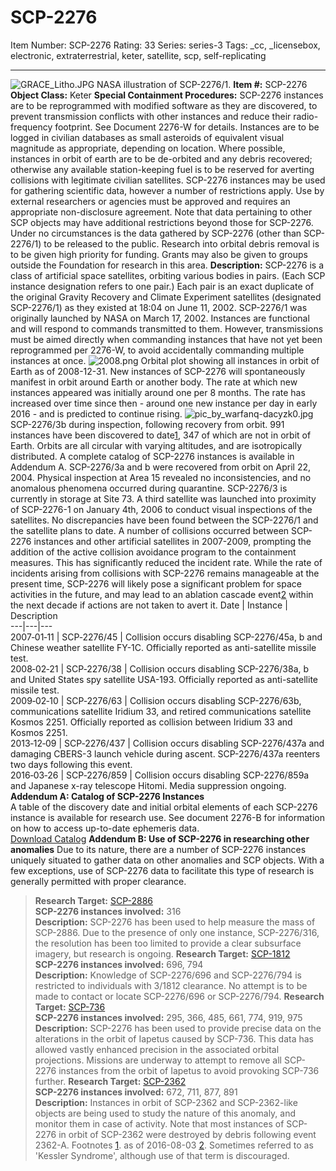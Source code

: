 # SCP-2276
Item Number: SCP-2276
Rating: 33
Series: series-3
Tags: _cc, _licensebox, electronic, extraterrestrial, keter, satellite, scp, self-replicating

---

![GRACE_Litho.JPG](https://scp-wiki.wdfiles.com/local--files/scp-2276/GRACE_Litho.JPG)
NASA illustration of SCP-2276/1.
**Item #:** SCP-2276
**Object Class:** Keter
**Special Containment Procedures:** SCP-2276 instances are to be reprogrammed with modified software as they are discovered, to prevent transmission conflicts with other instances and reduce their radio-frequency footprint. See Document 2276-W for details.
Instances are to be logged in civilian databases as small asteroids of equivalent visual magnitude as appropriate, depending on location.
Where possible, instances in orbit of earth are to be de-orbited and any debris recovered; otherwise any available station-keeping fuel is to be reserved for averting collisions with legitimate civilian satellites.
SCP-2276 instances may be used for gathering scientific data, however a number of restrictions apply. Use by external researchers or agencies must be approved and requires an appropriate non-disclosure agreement. Note that data pertaining to other SCP objects may have additional restrictions beyond those for SCP-2276. Under no circumstances is the data gathered by SCP-2276 (other than SCP-2276/1) to be released to the public.
Research into orbital debris removal is to be given high priority for funding. Grants may also be given to groups outside the Foundation for research in this area.
**Description:** SCP-2276 is a class of artificial space satellites, orbiting various bodies in pairs. (Each SCP instance designation refers to one pair.) Each pair is an exact duplicate of the original Gravity Recovery and Climate Experiment satellites (designated SCP-2276/1) as they existed at 18:04 on June 11, 2002. SCP-2276/1 was originally launched by NASA on March 17, 2002.
Instances are functional and will respond to commands transmitted to them. However, transmissions must be aimed directly when commanding instances that have not yet been reprogrammed per 2276-W, to avoid accidentally commanding multiple instances at once.
![2008.png](https://scp-wiki.wdfiles.com/local--files/scp-2276/2008.png)
Orbital plot showing all instances in orbit of Earth as of 2008-12-31.
New instances of SCP-2276 will spontaneously manifest in orbit around Earth or another body. The rate at which new instances appeared was initially around one per 8 months. The rate has increased over time since then - around one new instance per day in early 2016 - and is predicted to continue rising.
![pic_by_warfanq-dacyzk0.jpg](https://scp-wiki.wdfiles.com/local--files/scp-2276/pic_by_warfanq-dacyzk0.jpg)
SCP-2276/3b during inspection, following recovery from orbit.
991 instances have been discovered to date[1](javascript:;), 347 of which are not in orbit of Earth. Orbits are all circular with varying altitudes, and are isotropically distributed. A complete catalog of SCP-2276 instances is available in Addendum A.
SCP-2276/3a and b were recovered from orbit on April 22, 2004. Physical inspection at Area 15 revealed no inconsistencies, and no anomalous phenomena occurred during quarantine. SCP-2276/3 is currently in storage at Site 73.
A third satellite was launched into proximity of SCP-2276-1 on January 4th, 2006 to conduct visual inspections of the satellites. No discrepancies have been found between the SCP-2276/1 and the satellite plans to date.
A number of collisions occurred between SCP-2276 instances and other artificial satellites in 2007-2009, prompting the addition of the active collision avoidance program to the containment measures. This has significantly reduced the incident rate.
While the rate of incidents arising from collisions with SCP-2276 remains manageable at the present time, SCP-2276 will likely pose a significant problem for space activities in the future, and may lead to an ablation cascade event[2](javascript:;) within the next decade if actions are not taken to avert it.
Date | Instance | Description  
---|---|---  
2007‑01‑11 | SCP‑2276/45 | Collision occurs disabling SCP-2276/45a, b and Chinese weather satellite FY-1C. Officially reported as anti-satellite missile test.  
2008‑02‑21 | SCP‑2276/38 | Collision occurs disabling SCP-2276/38a, b and United States spy satellite USA-193. Officially reported as anti-satellite missile test.  
2009‑02‑10 | SCP‑2276/63 | Collision occurs disabling SCP-2276/63b, communications satellite Iridium 33, and retired communications satellite Kosmos 2251. Officially reported as collision between Iridium 33 and Kosmos 2251.  
2013‑12‑09 | SCP‑2276/437 | Collision occurs disabling SCP-2276/437a and damaging CBERS-3 launch vehicle during ascent. SCP-2276/437a reenters two days following this event.  
2016‑03‑26 | SCP‑2276/859 | Collision occurs disabling SCP-2276/859a and Japanese x-ray telescope Hitomi. Media suppression ongoing.  
**Addendum A: Catalog of SCP-2276 Instances**  
A table of the discovery date and initial orbital elements of each SCP-2276 instance is available for research use. See document 2276-B for information on how to access up-to-date ephemeris data.  
[Download Catalog](https://scp-wiki.wdfiles.com/local--files/scp-2276/elements.tsv)
**Addendum B: Use of SCP-2276 in researching other anomalies**
Due to its nature, there are a number of SCP-2276 instances uniquely situated to gather data on other anomalies and SCP objects. With a few exceptions, use of SCP-2276 data to facilitate this type of research is generally permitted with proper clearance.
> **Research Target:** [SCP-2886](/scp-2886)  
>  **SCP-2276 instances involved:** 316  
>  **Description:** SCP-2276 has been used to help measure the mass of SCP-2886. Due to the presence of only one instance, SCP-2276/316, the resolution has been too limited to provide a clear subsurface imagery, but research is ongoing.
> **Research Target:** [SCP-1812](/scp-1812)  
>  **SCP-2276 instances involved:** 696, 794  
>  **Description:** Knowledge of SCP-2276/696 and SCP-2276/794 is restricted to individuals with 3/1812 clearance. No attempt is to be made to contact or locate SCP-2276/696 or SCP-2276/794.
> **Research Target:** [SCP-736](/scp-736)  
>  **SCP-2276 instances involved:** 295, 366, 485, 661, 774, 919, 975  
>  **Description:** SCP-2276 has been used to provide precise data on the alterations in the orbit of Iapetus caused by SCP-736. This data has allowed vastly enhanced precision in the associated orbital projections. Missions are underway to attempt to remove all SCP-2276 instances from the orbit of Iapetus to avoid provoking SCP-736 further.
> **Research Target:** [SCP-2362](/scp-2362)  
>  **SCP-2276 instances involved:** 672, 711, 877, 891  
>  **Description:** Instances in orbit of SCP-2362 and SCP-2362-like objects are being used to study the nature of this anomaly, and monitor them in case of activity. Note that most instances of SCP-2276 in orbit of SCP-2362 were destroyed by debris following event 2362-A.
Footnotes
[1](javascript:;). as of 2016-08-03
[2](javascript:;). Sometimes referred to as 'Kessler Syndrome', although use of that term is discouraged.
